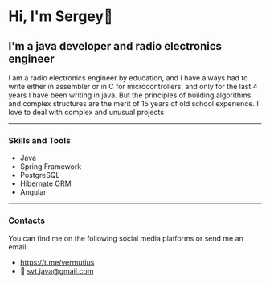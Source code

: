 # **Hi, I'm Sergey**🤝

## I'm a java developer and radio electronics engineer
I am a radio electronics engineer by education, and I have always had to write either in assembler or in C for microcontrollers,
and only for the last 4 years I have been writing in java. But the principles of building algorithms and complex structures 
are the merit of 15 years of old school experience. 
I love to deal with complex and unusual projects

----
### Skills and Tools 

+ Java
+ Spring Framework
+ PostgreSQL
+ Hibernate ORM
+ Angular

----
### Contacts
You can find me on the following social media platforms or send me an email:
+    https://t.me/vermutius
+ 📩 svt.java@gmail.com

